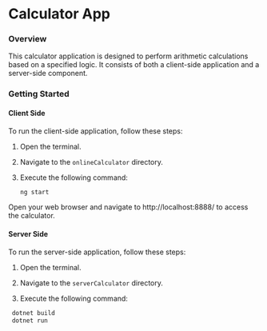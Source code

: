 # Calculator App

### Overview

This calculator application is designed to perform arithmetic calculations based on a specified logic. It consists of both a client-side application and a server-side component.

### Getting Started

#### Client Side

To run the client-side application, follow these steps:

1. Open the terminal.

2. Navigate to the `onlineCalculator` directory.

3. Execute the following command:

   ```bash
   ng start
Open your web browser and navigate to http://localhost:8888/ to access the calculator.

#### Server Side
To run the server-side application, follow these steps:
1. Open the terminal.

2. Navigate to the `serverCalculator` directory.

3. Execute the following command:
  ```bash
   dotnet build
   dotnet run

